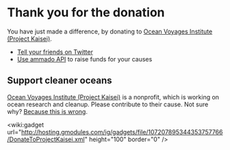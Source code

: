 # Thank you for the donation #

You have just made a difference, by donating to [Ocean Voyages Institute (Project Kaisei)](http://www.projectkaisei.org/).
  * [Tell your friends on Twitter](http://twitter.com/share?url=http://code.google.com/p/h5o&text=HTML5%20Outliner%20supports%20cleaner%20oceans%20via%20Project%20Kaisei)
  * [Use ammado API](http://www.ammado.com/community/120225) to raise funds for your causes

## Support cleaner oceans ##
[Ocean Voyages Institute (Project Kaisei)](http://www.projectkaisei.org/) is a nonprofit, which is working on ocean research and cleanup. Please contribute to their cause. Not sure why? [Because this is wrong](http://www.youtube.com/watch?v=gbqJ6FLfaJc).

&lt;wiki:gadget url="http://hosting.gmodules.com/ig/gadgets/file/107207895344353757766/DonateToProjectKaisei.xml" height="100" border="0" /&gt;